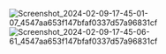 ![Screenshot_2024-02-09-17-45-01-07_4547aa653f147bfaf0337d57a96831cf](https://github.com/dnyandip55/World-Cup-Winner-List/assets/99662234/efa89b5f-f224-4317-bba4-0a8fb2b7e3c2)
![Screenshot_2024-02-09-17-45-06-61_4547aa653f147bfaf0337d57a96831cf](https://github.com/dnyandip55/World-Cup-Winner-List/assets/99662234/456aeb6a-3c06-48f3-9928-c197634bcb54)
